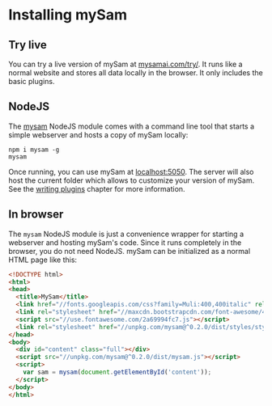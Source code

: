 # Installing mySam

## Try live

You can try a live version of mySam at [mysamai.com/try/](https://mysamai.com/try/). It runs like a normal website and stores all data locally in the browser. It only includes the basic plugins.

## NodeJS

The [mysam](https://www.npmjs.com/package/mysam) NodeJS module comes with a command line tool that starts a simple webserver and hosts a copy of mySam locally:

```
npm i mysam -g
mysam
```

Once running, you can use mySam at [localhost:5050](http://localhost:5050). The server will also host the current folder which allows to customize your version of mySam. See the [writing plugins](./plugins.md) chapter for more information.

## In browser

The `mysam` NodeJS module is just a convenience wrapper for starting a webserver and hosting mySam's code. Since it runs completely in the browser, you do not need NodeJS. mySam can be initialized as a normal HTML page like this:

```html
<!DOCTYPE html>
<html>
<head>
  <title>MySam</title>
  <link href="//fonts.googleapis.com/css?family=Muli:400,400italic" rel="stylesheet" type="text/css">
  <link rel="stylesheet" href="//maxcdn.bootstrapcdn.com/font-awesome/4.3.0/css/font-awesome.min.css">
  <script src="//use.fontawesome.com/2a69994fc7.js"></script>
  <link rel="stylesheet" href="//unpkg.com/mysam@^0.2.0/dist/styles/styles.css">
</head>
<body>
  <div id="content" class="full"></div>
  <script src="//unpkg.com/mysam@^0.2.0/dist/mysam.js"></script>
  <script>
    var sam = mysam(document.getElementById('content'));
  </script>
</body>
</html>
```
